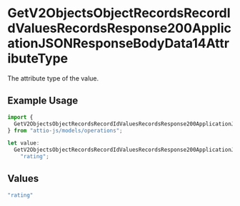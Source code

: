 # GetV2ObjectsObjectRecordsRecordIdValuesRecordsResponse200ApplicationJSONResponseBodyData14AttributeType

The attribute type of the value.

## Example Usage

```typescript
import {
  GetV2ObjectsObjectRecordsRecordIdValuesRecordsResponse200ApplicationJSONResponseBodyData14AttributeType,
} from "attio-js/models/operations";

let value:
  GetV2ObjectsObjectRecordsRecordIdValuesRecordsResponse200ApplicationJSONResponseBodyData14AttributeType =
    "rating";
```

## Values

```typescript
"rating"
```